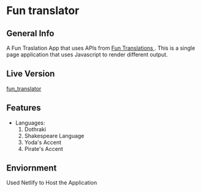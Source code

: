 # Fun translator

## General Info
A Fun Traslation App that uses APIs from <a href="https://funtranslations.com/"> Fun Translations </a>.
This is a single page application that uses Javascript to render different output.

## Live Version
<a href="https://funtranslatorr.netlify.app/">fun_translator</a>

## Features

<ul>
<li>Languages:
  <ol>
    <li>Dothraki</li>
    <li>Shakespeare Language</li>
    <li>Yoda's Accent</li>
    <li>Pirate's Accent</li>
  </ol>
</li>
</ul>


## Enviornment

Used Netlify to Host the Application

